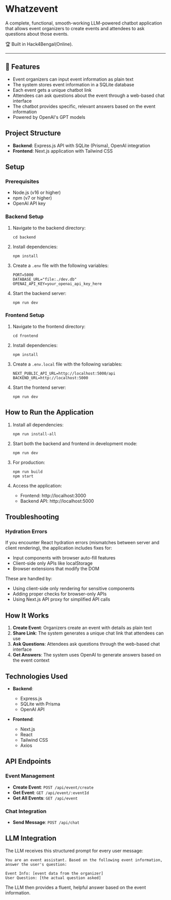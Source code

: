 # Whatzevent

A complete, functional, smooth-working LLM-powered chatbot application that allows event organizers to create events and attendees to ask questions about those events.

🏆 Built in Hack4Bengal(Online).

---

## 🚀 Features

- Event organizers can input event information as plain text
- The system stores event information in a SQLite database
- Each event gets a unique chatbot link
- Attendees can ask questions about the event through a web-based chat interface
- The chatbot provides specific, relevant answers based on the event information
- Powered by OpenAI's GPT models

## Project Structure

- **Backend**: Express.js API with SQLite (Prisma), OpenAI integration
- **Frontend**: Next.js application with Tailwind CSS

## Setup

### Prerequisites

- Node.js (v16 or higher)
- npm (v7 or higher)
- OpenAI API key

### Backend Setup

1. Navigate to the backend directory:
   ```
   cd backend
   ```

2. Install dependencies:
   ```
   npm install
   ```

3. Create a `.env` file with the following variables:
   ```
   PORT=5000
   DATABASE_URL="file:./dev.db"
   OPENAI_API_KEY=your_openai_api_key_here
   ```

4. Start the backend server:
   ```
   npm run dev
   ```

### Frontend Setup

1. Navigate to the frontend directory:
   ```
   cd frontend
   ```

2. Install dependencies:
   ```
   npm install
   ```

3. Create a `.env.local` file with the following variables:
   ```
   NEXT_PUBLIC_API_URL=http://localhost:5000/api
   BACKEND_URL=http://localhost:5000
   ```

4. Start the frontend server:
   ```
   npm run dev
   ```

## How to Run the Application

1. Install all dependencies:
   ```
   npm run install-all
   ```

2. Start both the backend and frontend in development mode:
   ```
   npm run dev
   ```

3. For production:
   ```
   npm run build
   npm start
   ```

4. Access the application:
   - Frontend: http://localhost:3000
   - Backend API: http://localhost:5000

## Troubleshooting

### Hydration Errors

If you encounter React hydration errors (mismatches between server and client rendering), the application includes fixes for:

- Input components with browser auto-fill features
- Client-side only APIs like localStorage
- Browser extensions that modify the DOM

These are handled by:
- Using client-side only rendering for sensitive components
- Adding proper checks for browser-only APIs
- Using Next.js API proxy for simplified API calls

## How It Works

1. **Create Event**: Organizers create an event with details as plain text
2. **Share Link**: The system generates a unique chat link that attendees can use
3. **Ask Questions**: Attendees ask questions through the web-based chat interface
4. **Get Answers**: The system uses OpenAI to generate answers based on the event context

## Technologies Used

- **Backend**:
  - Express.js
  - SQLite with Prisma
  - OpenAI API

- **Frontend**:
  - Next.js
  - React
  - Tailwind CSS
  - Axios

## API Endpoints

### Event Management

- **Create Event**: `POST /api/event/create`
- **Get Event**: `GET /api/event/:eventId`
- **Get All Events**: `GET /api/event`

### Chat Integration

- **Send Message**: `POST /api/chat`

## LLM Integration

The LLM receives this structured prompt for every user message:

```
You are an event assistant. Based on the following event information, answer the user's question:

Event Info: [event data from the organizer]
User Question: [the actual question asked]
```

The LLM then provides a fluent, helpful answer based on the event information.
